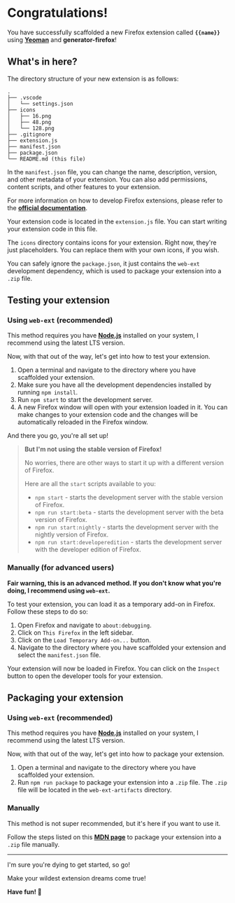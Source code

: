 # Congratulations!

You have successfully scaffolded a new Firefox extension called **`{{name}}`** using **[Yeoman](https://yeoman.io/)** and **generator-firefox**!

## What's in here?

The directory structure of your new extension is as follows:

```text
.
├── .vscode
│   └── settings.json
├── icons
│   ├── 16.png
│   ├── 48.png
│   └── 128.png
├── .gitignore
├── extension.js
├── manifest.json
├── package.json
└── README.md (this file)
```

In the `manifest.json` file, you can change the name, description, version, and other metadata of your extension. You can also add permissions, content scripts, and other features to your extension.

For more information on how to develop Firefox extensions, please refer to the **[official documentation](https://developer.mozilla.org/en-US/docs/Mozilla/Add-ons/WebExtensions)**.

Your extension code is located in the `extension.js` file. You can start writing your extension code in this file.

The `icons` directory contains icons for your extension. Right now, they're just placeholders. You can replace them with your own icons, if you wish.

You can safely ignore the `package.json`, it just contains the `web-ext` development dependency, which is used to package your extension into a `.zip` file.

## Testing your extension

### Using `web-ext` (recommended)

This method requires you have **[Node.js](https://nodejs.org/)** installed on your system, I recommend using the latest LTS version.

Now, with that out of the way, let's get into how to test your extension.

1. Open a terminal and navigate to the directory where you have scaffolded your extension.
2. Make sure you have all the development dependencies installed by running `npm install`.
3. Run `npm start` to start the development server.
4. A new Firefox window will open with your extension loaded in it. You can make changes to your extension code and the changes will be automatically reloaded in the Firefox window.

And there you go, you're all set up!

> **But I'm not using the stable version of Firefox!**
>
> No worries, there are other ways to start it up with a different version of Firefox.
>
> Here are all the `start` scripts available to you:
>
> - `npm start` - starts the development server with the stable version of Firefox.
> - `npm run start:beta` - starts the development server with the beta version of Firefox.
> - `npm run start:nightly` - starts the development server with the nightly version of Firefox.
> - `npm run start:developeredition` - starts the development server with the developer edition of Firefox.

### Manually (for advanced users)

**Fair warning, this is an advanced method. If you don't know what you're doing, I recommend using `web-ext`.**

To test your extension, you can load it as a temporary add-on in Firefox. Follow these steps to do so:

1. Open Firefox and navigate to `about:debugging`.
2. Click on `This Firefox` in the left sidebar.
3. Click on the `Load Temporary Add-on...` button.
4. Navigate to the directory where you have scaffolded your extension and select the `manifest.json` file.

Your extension will now be loaded in Firefox. You can click on the `Inspect` button to open the developer tools for your extension.

## Packaging your extension

### Using `web-ext` (recommended)

This method requires you have **[Node.js](https://nodejs.org/)** installed on your system, I recommend using the latest LTS version.

Now, with that out of the way, let's get into how to package your extension.

1. Open a terminal and navigate to the directory where you have scaffolded your extension.
2. Run `npm run package` to package your extension into a `.zip` file. The `.zip` file will be located in the `web-ext-artifacts` directory.

### Manually

This method is not super recommended, but it's here if you want to use it.

Follow the steps listed on this **[MDN page](https://extensionworkshop.com/documentation/publish/package-your-extension/)** to package your extension into a `.zip` file manually.

---

I'm sure you're dying to get started, so go!

Make your wildest extension dreams come true!

**Have fun! 🎉**
